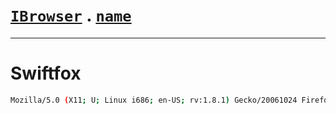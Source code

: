# [`IBrowser`](/api/main/get-browser.md) . [`name`](../name.md)
---
# Swiftfox

```sh
Mozilla/5.0 (X11; U; Linux i686; en-US; rv:1.8.1) Gecko/20061024 Firefox/2.0 (Swiftfox)
```